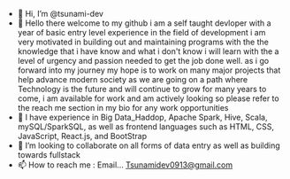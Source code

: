 - 👋 Hi, I’m @tsunami-dev
- 👀 Hello there welcome to my github i am a self taught devloper with a year of basic entry level experience in the field of development i am very motivated in building out and maintaining programs with the the knowledge that i have know and what i don't know i will learn with the a level of urgency and passion needed to get the job done well. as i go forward into my journey my hope is to work on many major projects that help advance modern society as we are going on a path where Technology is the future and will continue to grow for many years to come, i am available for work and am actively looking so please refer to the reach me section in my bio for any work opportunities 
- 🌱 I have experience in Big Data_Haddop, Apache Spark, Hive, Scala, mySQL/SparkSQL, as well as frontend languages such as HTML, CSS, JavaScript, React.js, and BootStrap 
- 💞️ I’m looking to collaborate on all forms of data entry as well as building towards fullstack
- 📫 How to reach me : Email... Tsunamidev0913@gmail.com

<!---
tsunami-dev/tsunami-dev is a ✨ special ✨ repository because its `README.md` (this file) appears on your GitHub profile.
You can click the Preview link to take a look at your changes.
--->
